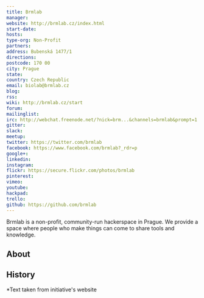 ```yaml
---
title: Brmlab
manager:
website: http://brmlab.cz/index.html
start-date:
hosts:
type-org: Non-Profit
partners:
address: Bubenská 1477/1
directions:
postcode: 170 00
city: Prague
state:
country: Czech Republic
email: biolab@brmlab.cz
blog:
rss:
wiki: http://brmlab.cz/start
forum:
mailinglist:
irc: http://webchat.freenode.net/?nick=brm...&channels=brmlab&prompt=1
gitter:
slack:
meetup:
twitter: https://twitter.com/brmlab
facebook: https://www.facebook.com/brmlab?_rdr=p
google+:
linkedin:
instagram:
flickr: https://secure.flickr.com/photos/brmlab
pinterest:
vimeo:
youtube:
hackpad:
trello:
github: https://github.com/brmlab
---
```


Brmlab is a non-profit, community-run hackerspace in Prague. We provide a space where people who make things can come to share tools and knowledge.
## About

## History


\*Text taken from initiative's website
